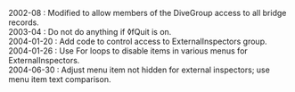 2002-08 : Modified to allow members of the DiveGroup access to all bridge records.  2003-04 : Do not do anything if ◊fQuit is on.  2004-01-20 : Add code to control access to ExternalInspectors group.  2004-01-26 : Use For loops to disable items in various menus for ExternalInspectors.  2004-06-30 : Adjust menu item not hidden for external inspectors; use menu item text comparison.